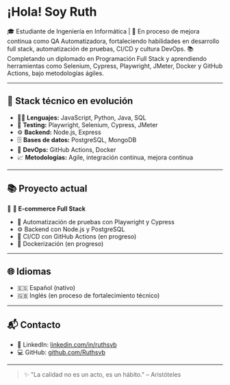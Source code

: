 # ¡Hola! Soy Ruth

🎓 Estudiante de Ingeniería en Informática | 🚀 En proceso de mejora continua como QA Automatizadora, fortaleciendo habilidades en desarrollo full stack, automatización de pruebas, CI/CD y cultura DevOps. 📚 Completando un diplomado en Programación Full Stack y aprendiendo herramientas como Selenium, Cypress, Playwright, JMeter, Docker y GitHub Actions, bajo metodologías ágiles.

---

## 🧰 Stack técnico en evolución

* 🧑‍💻 **Lenguajes:** JavaScript, Python, Java, SQL
* 🧪 **Testing:** Playwright, Selenium, Cypress, JMeter
* ⚙️ **Backend:** Node.js, Express
* 🗄️ **Bases de datos:** PostgreSQL, MongoDB
* 🐳 **DevOps:** GitHub Actions, Docker
* 📈 **Metodologías:** Agile, integración continua, mejora continua

---

## 📚 Proyecto actual

🔸 **🛒 E-commerce Full Stack**

* 🤖 Automatización de pruebas con Playwright y Cypress
* ⚙️ Backend con Node.js y PostgreSQL
* 🔁 CI/CD con GitHub Actions (en progreso)
* 🐳 Dockerización (en progreso)

---

## 🌐 Idiomas

* 🇪🇸 Español (nativo)
* 🇬🇧 Inglés (en proceso de fortalecimiento técnico)

---

## 📬 Contacto

* 🔗 LinkedIn: [linkedin.com/in/ruthsvb](https://linkedin.com/in/ruthsvb)
* 💻 GitHub: [github.com/Ruthsvb](https://github.com/Ruthsvb)

---

> ✨ "La calidad no es un acto, es un hábito." – Aristóteles

